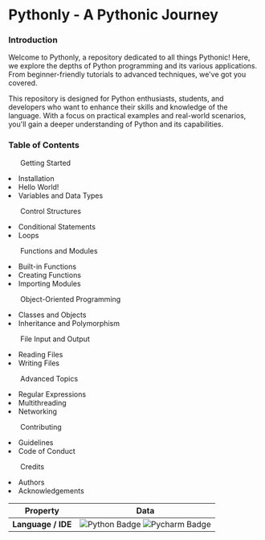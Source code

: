 <h1 color="#2C3E50"> Pythonly - A Pythonic Journey </h1>

<h3>Introduction</h3>
<p>Welcome to Pythonly, a repository dedicated to all things Pythonic! Here, we explore the depths of Python programming and its various applications. From beginner-friendly tutorials to advanced techniques, we've got you covered.

This repository is designed for Python enthusiasts, students, and developers who want to enhance their skills and knowledge of the language. With a focus on practical examples and real-world scenarios, you'll gain a deeper understanding of Python and its capabilities.</p>

<h3>Table of Contents</h3>
<ul>Getting Started</ul>
<li>Installation</li>
<li>Hello World!</li>
<li>Variables and Data Types</li>
<ul>Control Structures</ul>
<li>Conditional Statements</li>
<li>Loops</li>
<ul>Functions and Modules</ul>
<li>Built-in Functions</li>
<li>Creating Functions</li>
<li>Importing Modules</li>
<ul>Object-Oriented Programming</ul>
<li>Classes and Objects</li>
<li>Inheritance and Polymorphism</li>
<ul>File Input and Output</ul>
<li>Reading Files</li>
<li>Writing Files</li>
<ul>Advanced Topics</ul>
<li>Regular Expressions</li>
<li>Multithreading</li>
<li>Networking</li>
<ul>Contributing</ul>
<li>Guidelines</li>
<li>Code of Conduct</li>
<ul>Credits</ul>
<li>Authors</li>
<li>Acknowledgements</li>

<!--   my-skils -->

| Property                                        | Data                                                                                                                                                                                                                                                                                                                                                                                                                                                                                                                                                                                                                                                                                                                                                                                                                                                                                                                                                                                                                                                                                                                                                                                                                                                                                                                                                                                                                                                                                                                                                                                                                                                                                                                                                                                                            |
|-------------------------------------------------|-----------------------------------------------------------------------------------------------------------------------------------------------------------------------------------------------------------------------------------------------------------------------------------------------------------------------------------------------------------------------------------------------------------------------------------------------------------------------------------------------------------------------------------------------------------------------------------------------------------------------------------------------------------------------------------------------------------------------------------------------------------------------------------------------------------------------------------------------------------------------------------------------------------------------------------------------------------------------------------------------------------------------------------------------------------------------------------------------------------------------------------------------------------------------------------------------------------------------------------------------------------------------------------------------------------------------------------------------------------------------------------------------------------------------------------------------------------------------------------------------------------------------------------------------------------------------------------------------------------------------------------------------------------------------------------------------------------------------------------------------------------------------------------------------------------------|
| **Language / IDE**                              | ![Python Badge](https://img.shields.io/badge/-Python-3776AB?style=flat&logo=Python&logoColor=white) ![Pycharm Badge](https://img.shields.io/badge/-Pycharm-3776AB?style=flat&logo=Pycharm&logoColor=white) 
